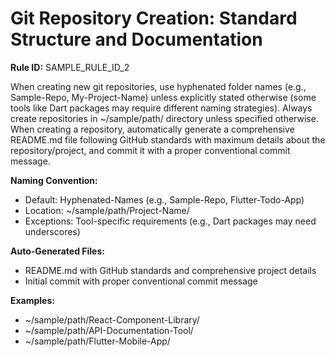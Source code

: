 # Git Repository Creation: Standard Structure and Documentation

**Rule ID:** SAMPLE_RULE_ID_2

When creating new git repositories, use hyphenated folder names (e.g., Sample-Repo, My-Project-Name) unless explicitly stated otherwise (some tools like Dart packages may require different naming strategies). Always create repositories in ~/sample/path/ directory unless specified otherwise. When creating a repository, automatically generate a comprehensive README.md file following GitHub standards with maximum details about the repository/project, and commit it with a proper conventional commit message.

**Naming Convention:**
- Default: Hyphenated-Names (e.g., Sample-Repo, Flutter-Todo-App)
- Location: ~/sample/path/Project-Name/
- Exceptions: Tool-specific requirements (e.g., Dart packages may need underscores)

**Auto-Generated Files:**
- README.md with GitHub standards and comprehensive project details
- Initial commit with proper conventional commit message

**Examples:**
- ~/sample/path/React-Component-Library/
- ~/sample/path/API-Documentation-Tool/
- ~/sample/path/Flutter-Mobile-App/
